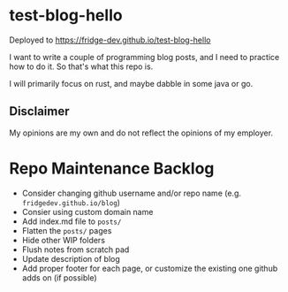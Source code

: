 # test-blog-hello

Deployed to https://fridge-dev.github.io/test-blog-hello

I want to write a couple of programming blog posts, and I need to practice how to do it. So that's what this repo is.

I will primarily focus on rust, and maybe dabble in some java or go.

## Disclaimer

My opinions are my own and do not reflect the opinions of my employer.

# Repo Maintenance Backlog

* Consider changing github username and/or repo name (e.g. `fridgedev.github.io/blog`)
* Consier using custom domain name
* Add index.md file to `posts/`
* Flatten the `posts/` pages
* Hide other WIP folders
* Flush notes from scratch pad
* Update description of blog
* Add proper footer for each page, or customize the existing one github adds on (if possible)
